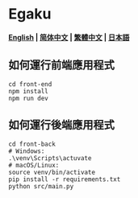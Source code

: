 # Egaku

**[English](README.md) | [简体中文](README_hans.md) | [繁體中文](README_hant.md) | [日本語](README_jp.md)**

## 如何運行前端應用程式

```shell
cd front-end
npm install
npm run dev
```

## 如何運行後端應用程式

```shell
cd front-back
# Windows:
.\venv\Scripts\actuvate
# macOS/Linux:
source venv/bin/activate
pip install -r requirements.txt
python src/main.py
```
